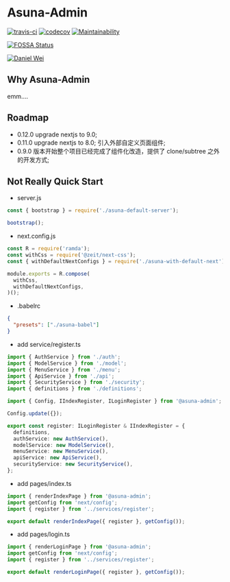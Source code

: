 # Asuna-Admin

[![travis-ci](https://travis-ci.org/danielwii/asuna-admin.svg?branch=master)](https://travis-ci.org/danielwii/asuna-admin)
[![codecov](https://codecov.io/gh/danielwii/asuna-admin/branch/master/graph/badge.svg)](https://codecov.io/gh/danielwii/asuna-admin)
[![Maintainability](https://api.codeclimate.com/v1/badges/b140ae8b66b0d6f3e907/maintainability)](https://codeclimate.com/github/danielwii/asuna-admin/maintainability)

[![FOSSA Status](https://app.fossa.io/api/projects/git%2Bgithub.com%2Fdanielwii%2Fasuna-admin.svg?type=shield)](https://app.fossa.io/projects/git%2Bgithub.com%2Fdanielwii%2Fasuna-admin?ref=badge_shield)

[![Daniel Wei](https://img.shields.io/badge/%3C%2F%3E%20with%20%E2%99%A5%20by-Daniel%20Wei-ff0000.svg)](https://github.com/danielwii)

## Why Asuna-Admin

emm....

## Roadmap

- 0.12.0 upgrade nextjs to 9.0;
- 0.11.0 upgrade nextjs to 8.0; 引入外部自定义页面组件;
- 0.9.0 版本开始整个项目已经完成了组件化改造，提供了 clone/subtree 之外的开发方式;

## Not Really Quick Start

- server.js

```javascript
const { bootstrap } = require('./asuna-default-server');

bootstrap();
```

- next.config.js

```javascript
const R = require('ramda');
const withCss = require('@zeit/next-css');
const { withDefaultNextConfigs } = require('./asuna-with-default-next');

module.exports = R.compose(
  withCss,
  withDefaultNextConfigs,
)();
```

- .babelrc

```json
{
  "presets": ["./asuna-babel"]
}
```

- add service/register.ts

```typescript
import { AuthService } from './auth';
import { ModelService } from './model';
import { MenuService } from './menu';
import { ApiService } from './api';
import { SecurityService } from './security';
import { definitions } from './definitions';

import { Config, IIndexRegister, ILoginRegister } from '@asuna-admin';

Config.update({});

export const register: ILoginRegister & IIndexRegister = {
  definitions,
  authService: new AuthService(),
  modelService: new ModelService(),
  menuService: new MenuService(),
  apiService: new ApiService(),
  securityService: new SecurityService(),
};
```

- add pages/index.ts

```typescript
import { renderIndexPage } from '@asuna-admin';
import getConfig from 'next/config';
import { register } from '../services/register';

export default renderIndexPage({ register }, getConfig());
```

- add pages/login.ts

```typescript
import { renderLoginPage } from '@asuna-admin';
import getConfig from 'next/config';
import { register } from '../services/register';

export default renderLoginPage({ register }, getConfig());
```
